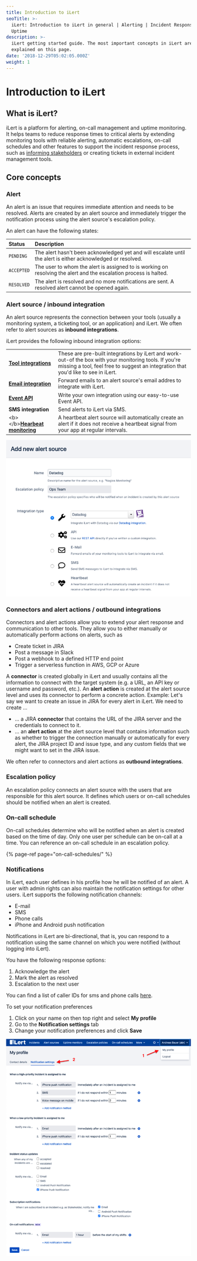 ```yaml
---
title: Introduction to iLert
seoTitle: >-
  iLert: Introduction to iLert in general | Alerting | Incident Response |
  Uptime
description: >-
  iLert getting started guide. The most important concepts in iLert are
  explained on this page.
date: '2018-12-29T05:02:05.000Z'
weight: 1
---
```


# Introduction to iLert

## What is iLert? <a id="incident"></a>

iLert is a platform for alerting, on-call management and uptime monitoring. It helps teams to reduce response times to critical alerts by extending monitoring tools with reliable alerting, automatic escalations, on-call schedules and other features to support the incident response process, such as [informing stakeholders](stakeholder-engagement.md) or creating tickets in external incident management tools.

## Core concepts <a id="incident"></a>

### Alert

An alert is an issue that requires immediate attention and needs to be resolved. Alerts are created by an alert source and immediately trigger the notification process using the alert source's escalation policy.

An alert can have the following states:

| Status | Description |
| :--- | :--- |
| `PENDING` | The alert hasn't been acknowledged yet and will escalate until the alert is either acknowledged or resolved. |
| `ACCEPTED` | The user to whom the alert is assigned to is working on resolving the alert and the escalation process is halted. |
| `RESOLVED` | The alert is resolved and no more notifications are sent. A resolved alert cannot be opened again. |

### Alert source / inbound integration

An alert source represents the connection between your tools \(usually a monitoring system, a ticketing tool, or an application\) and iLert. We often refer to alert sources as **inbound integrations**.

iLert provides the following inbound integration options:

|  |  |
| :--- | :--- |
| [**Tool integrations**](../integrations/jira/) | These are pre-built integrations by iLert and work-out-of the box with your monitoring tools. If you're missing a tool, feel free to suggest an integration that you'd like to see in iLert. |
| [**Email integration**](../integrations/email/) | Forward emails to an alert source's email addres to integrate with iLert. |
| [**Event API**](https://api.ilert.com/api-docs/) | Write your own integration using our easy-to-use Event API. |
| **SMS integration** | Send alerts to iLert via SMS. |
| &lt;b&gt;&lt;/b&gt;[**Hearbeat monitoring**](../uptime-monitors/heartbeat-monitoring/) | A heartbeat alert source will automatically create an alert if it does not receive a heartbeat signal from your app at regular intervals. |

![](../.gitbook/assets/image%20%282%29.png)

### Connectors and alert actions / outbound integrations

Connectors and alert actions allow you to extend your alert response and communication to other tools. They allow you to either manually or automatically perform actions on alerts, such as

* Create ticket in JIRA
* Post a message in Slack
* Post a webhook to a defined HTTP end point
* Trigger a serverless function in AWS, GCP or Azure

A **connector** is created globally in iLert and usually contains all the information to connect with the target system \(e.g. a URL, an API key or username and password, etc.\). An **alert action** is created at the alert source level and uses its connector to perform a concrete action. Example: Let's say we want to create an issue in JIRA for every alert in iLert. We need to create ...

* ... a JIRA **connector** that contains the URL of the JIRA server and the credentials to connect to it.
* ... an **alert action** at the alert source level that contains information such as whether to trigger the connection manually or automatically for every alert, the JIRA project ID and issue type, and any custom fields that we might want to set in the JIRA issue.

We often refer to connectors and alert actions as **outbound integrations**.

### Escalation policy

An escalation policy connects an alert source with the users that are responsible for this alert source. It defines which users or on-call schedules should be notified when an alert is created.

### On-call schedule

On-call schedules determine who will be notified when an alert is created based on the time of day. Only one user per schedule can be on-call at a time. You can reference an on-call schedule in an escalation policy.

{% page-ref page="on-call-schedules/" %}

### Notifications

In iLert, each user defines in his profile how he will be notified of an alert. A user with admin rights can also maintain the notification settings for other users. iLert supports the following notification channels:

* E-mail
* SMS
* Phone calls
* iPhone and Android push notification

Notifications in iLert are bi-directional, that is, you can respond to a notification using the same channel on which you were notified \(without logging into iLert\).

You have the following response options:

1. Acknowledge the alert
2. Mark the alert as resolved
3. Escalation to the next user

You can find a list of caller IDs for sms and phone calls [here](phone-numbers/#sms-alerts).

To set your notification preferences

1. Click on your name on then top right and select **My profile**
2. Go to the **Notification settings** tab
3. Change your notification preferences and click **Save**

![](../.gitbook/assets/screenshot-2020-11-25-at-13.30.30.png)

